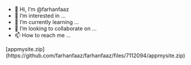 - 👋 Hi, I’m @farhanfaaz
- 👀 I’m interested in ...
- 🌱 I’m currently learning ...
- 💞️ I’m looking to collaborate on ...
- 📫 How to reach me ...

<!---
farhanfaaz/farhanfaaz is a ✨ special ✨ repository because its `README.md` (this file) appears on your GitHub profile.
You can click the Preview link to take a look at your changes.
--->[appmysite.zip](https://github.com/farhanfaaz/farhanfaaz/files/7112094/appmysite.zip)

